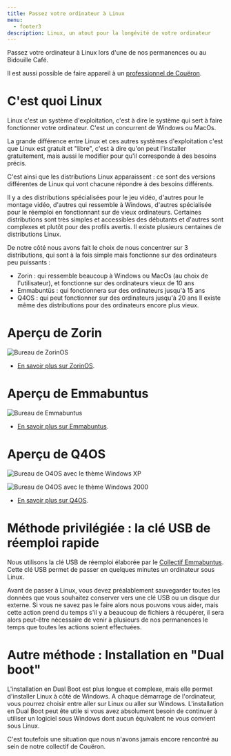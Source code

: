 ```yaml
---
title: Passez votre ordinateur à Linux
menu:
  - footer3
description: Linux, un atout pour la longévité de votre ordinateur
---
```

Passez votre ordinateur à Linux lors d'une de nos permanences ou au Bidouille Café.

Il est aussi possible de faire appareil à un [professionnel de Couëron](/page/coueron).

# C'est quoi Linux

Linux c'est un système d'exploitation, c'est à dire le système qui sert à faire fonctionner votre ordinateur. C'est un concurrent de Windows ou MacOs.

La grande différence entre Linux et ces autres systèmes d'exploitation c'est que Linux est gratuit et "libre", c'est à dire qu'on peut l'installer gratuitement, mais aussi le modifier pour qu'il corresponde à des besoins précis.

C'est ainsi que les distributions Linux apparaissent : ce sont des versions différentes de Linux qui vont chacune répondre à des besoins différents.

Il y a des distributions spécialisées pour le jeu vidéo, d'autres pour le montage vidéo, d'autres qui ressemble à Windows, d'autres spécialisée pour le réemploi en fonctionnant sur de vieux ordinateurs. Certaines distributions sont très simples et accessibles des débutants et d'autres sont complexes et plutôt pour des profils avertis.
Il existe plusieurs centaines de distributions Linux.

De notre côté nous avons fait le choix de nous concentrer sur 3 distributions, qui sont à la fois simple mais fonctionne sur des ordinateurs peu puissants :

* Zorin : qui ressemble beaucoup à Windows ou MacOs (au choix de l'utilisateur), et fonctionne sur des ordinateurs vieux de 10 ans
* Emmabuntüs : qui fonctionnera sur des ordinateurs jusqu'à 15 ans
* Q4OS : qui peut fonctionner sur des ordinateurs jusqu'à 20 ans
  Il existe même des distributions pour des ordinateurs encore plus vieux.

# Aperçu de Zorin

![Bureau de ZorinOS](/img/zorin.jpg "Bureau de ZorinOS")

* [En savoir plus sur ZorinOS](https://zorin.com/os/).

# Aperçu de Emmabuntus

![Bureau de Emmabuntus](/img/emmabuntus.jpg "Bureau de Emmabuntus")

* [En savoir plus sur Emmabuntus](https://emmabuntus.org/).

# Aperçu de Q4OS

![Bureau de O4OS avec le thème Windows XP](/img/q4os_xp.jpg "Bureau de O4OS avec le thème Windows XP")

![Bureau de O4OS avec le thème Windows 2000](/img/q4os_2000.jpg "Bureau de O4OS avec le thème Windows 2000")

* [En savoir plus sur Q4OS](https://q4os.org/).

# Méthode privilégiée : la clé USB de réemploi rapide

Nous utilisons la clé USB de réemploi élaborée par le [Collectif Emmabuntus](https://emmabuntus.org/campagne-de-reemploi-pour-tous/).
Cette clé USB permet de passer en quelques minutes un ordinateur sous Linux.

Avant de passer à Linux, vous devez préalablement sauvegarder toutes les données que vous souhaitez conserver vers une clé USB ou un disque dur externe.
Si vous ne savez pas le faire alors nous pouvons vous aider, mais cette action prend du temps s'il y a beaucoup de fichiers à récupérer, il sera alors peut-être nécessaire de venir à plusieurs de nos permanences le temps que toutes les actions soient effectuées.

# Autre méthode : Installation en "Dual boot"

L'installation en Dual Boot est plus longue et complexe, mais elle permet d'installer Linux à côté de Windows.
A chaque démarrage de l'ordinateur, vous pourrez choisir entre aller sur Linux ou aller sur Windows. 
L'installation en Dual Boot peut ête utile si vous avez absolument besoin de continuer à utiliser un logiciel sous Windows dont aucun équivalent ne vous convient sous Linux.

C'est toutefois une situation que nous n'avons jamais encore rencontré au sein de notre collectif de Couëron.